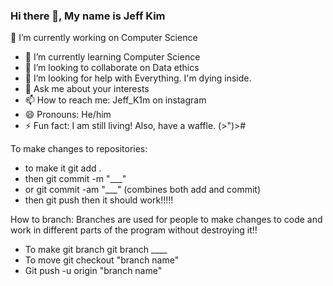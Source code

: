 ### Hi there 👋, My name is Jeff Kim
 🔭 I’m currently working on Computer Science
- 🌱 I’m currently learning Computer Science
- 👯 I’m looking to collaborate on Data ethics
- 🤔 I’m looking for help with Everything. I'm dying inside.
- 💬 Ask me about your interests
- 📫 How to reach me: Jeff_K1m on instagram
- 😄 Pronouns: He/him
- ⚡ Fun fact: I am still living! Also, have a waffle. (>")>#

To make changes to repositories:
- to make it git add .
- then git commit -m "___"
- or git commit -am "___" (combines both add and commit)
- then git push
then it should work!!!!!

How to branch:
Branches are used for people to make changes to code and work in different parts of the program without destroying it!!
- To make git branch git branch ____
- To move git checkout "branch name" 
- Git push -u origin "branch name"